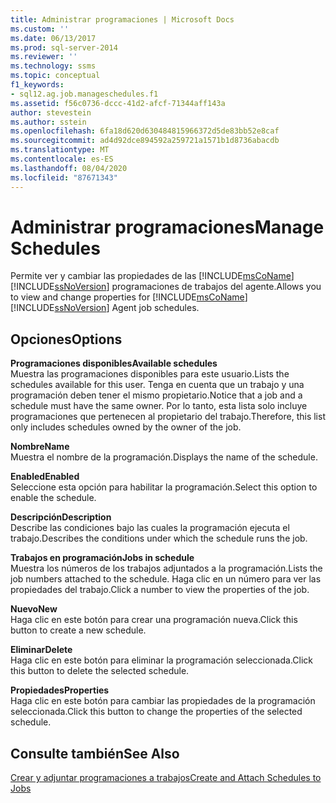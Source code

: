 ```yaml
---
title: Administrar programaciones | Microsoft Docs
ms.custom: ''
ms.date: 06/13/2017
ms.prod: sql-server-2014
ms.reviewer: ''
ms.technology: ssms
ms.topic: conceptual
f1_keywords:
- sql12.ag.job.manageschedules.f1
ms.assetid: f56c0736-dccc-41d2-afcf-71344aff143a
author: stevestein
ms.author: sstein
ms.openlocfilehash: 6fa18d620d630484815966372d5de83bb52e8caf
ms.sourcegitcommit: ad4d92dce894592a259721a1571b1d8736abacdb
ms.translationtype: MT
ms.contentlocale: es-ES
ms.lasthandoff: 08/04/2020
ms.locfileid: "87671343"
---
```

# <a name="manage-schedules"></a><span data-ttu-id="2ec28-102">Administrar programaciones</span><span class="sxs-lookup"><span data-stu-id="2ec28-102">Manage Schedules</span></span>
  <span data-ttu-id="2ec28-103">Permite ver y cambiar las propiedades de las [!INCLUDE[msCoName](../../includes/msconame-md.md)] [!INCLUDE[ssNoVersion](../../includes/ssnoversion-md.md)] programaciones de trabajos del agente.</span><span class="sxs-lookup"><span data-stu-id="2ec28-103">Allows you to view and change properties for [!INCLUDE[msCoName](../../includes/msconame-md.md)] [!INCLUDE[ssNoVersion](../../includes/ssnoversion-md.md)] Agent job schedules.</span></span>  
  
## <a name="options"></a><span data-ttu-id="2ec28-104">Opciones</span><span class="sxs-lookup"><span data-stu-id="2ec28-104">Options</span></span>  
 <span data-ttu-id="2ec28-105">**Programaciones disponibles**</span><span class="sxs-lookup"><span data-stu-id="2ec28-105">**Available schedules**</span></span>  
 <span data-ttu-id="2ec28-106">Muestra las programaciones disponibles para este usuario.</span><span class="sxs-lookup"><span data-stu-id="2ec28-106">Lists the schedules available for this user.</span></span> <span data-ttu-id="2ec28-107">Tenga en cuenta que un trabajo y una programación deben tener el mismo propietario.</span><span class="sxs-lookup"><span data-stu-id="2ec28-107">Notice that a job and a schedule must have the same owner.</span></span> <span data-ttu-id="2ec28-108">Por lo tanto, esta lista solo incluye programaciones que pertenecen al propietario del trabajo.</span><span class="sxs-lookup"><span data-stu-id="2ec28-108">Therefore, this list only includes schedules owned by the owner of the job.</span></span>  
  
 <span data-ttu-id="2ec28-109">**Nombre**</span><span class="sxs-lookup"><span data-stu-id="2ec28-109">**Name**</span></span>  
 <span data-ttu-id="2ec28-110">Muestra el nombre de la programación.</span><span class="sxs-lookup"><span data-stu-id="2ec28-110">Displays the name of the schedule.</span></span>  
  
 <span data-ttu-id="2ec28-111">**Enabled**</span><span class="sxs-lookup"><span data-stu-id="2ec28-111">**Enabled**</span></span>  
 <span data-ttu-id="2ec28-112">Seleccione esta opción para habilitar la programación.</span><span class="sxs-lookup"><span data-stu-id="2ec28-112">Select this option to enable the schedule.</span></span>  
  
 <span data-ttu-id="2ec28-113">**Descripción**</span><span class="sxs-lookup"><span data-stu-id="2ec28-113">**Description**</span></span>  
 <span data-ttu-id="2ec28-114">Describe las condiciones bajo las cuales la programación ejecuta el trabajo.</span><span class="sxs-lookup"><span data-stu-id="2ec28-114">Describes the conditions under which the schedule runs the job.</span></span>  
  
 <span data-ttu-id="2ec28-115">**Trabajos en programación**</span><span class="sxs-lookup"><span data-stu-id="2ec28-115">**Jobs in schedule**</span></span>  
 <span data-ttu-id="2ec28-116">Muestra los números de los trabajos adjuntados a la programación.</span><span class="sxs-lookup"><span data-stu-id="2ec28-116">Lists the job numbers attached to the schedule.</span></span> <span data-ttu-id="2ec28-117">Haga clic en un número para ver las propiedades del trabajo.</span><span class="sxs-lookup"><span data-stu-id="2ec28-117">Click a number to view the properties of the job.</span></span>  
  
 <span data-ttu-id="2ec28-118">**Nuevo**</span><span class="sxs-lookup"><span data-stu-id="2ec28-118">**New**</span></span>  
 <span data-ttu-id="2ec28-119">Haga clic en este botón para crear una programación nueva.</span><span class="sxs-lookup"><span data-stu-id="2ec28-119">Click this button to create a new schedule.</span></span>  
  
 <span data-ttu-id="2ec28-120">**Eliminar**</span><span class="sxs-lookup"><span data-stu-id="2ec28-120">**Delete**</span></span>  
 <span data-ttu-id="2ec28-121">Haga clic en este botón para eliminar la programación seleccionada.</span><span class="sxs-lookup"><span data-stu-id="2ec28-121">Click this button to delete the selected schedule.</span></span>  
  
 <span data-ttu-id="2ec28-122">**Propiedades**</span><span class="sxs-lookup"><span data-stu-id="2ec28-122">**Properties**</span></span>  
 <span data-ttu-id="2ec28-123">Haga clic en este botón para cambiar las propiedades de la programación seleccionada.</span><span class="sxs-lookup"><span data-stu-id="2ec28-123">Click this button to change the properties of the selected schedule.</span></span>  
  
## <a name="see-also"></a><span data-ttu-id="2ec28-124">Consulte también</span><span class="sxs-lookup"><span data-stu-id="2ec28-124">See Also</span></span>  
 [<span data-ttu-id="2ec28-125">Crear y adjuntar programaciones a trabajos</span><span class="sxs-lookup"><span data-stu-id="2ec28-125">Create and Attach Schedules to Jobs</span></span>](create-and-attach-schedules-to-jobs.md)  
  
  
